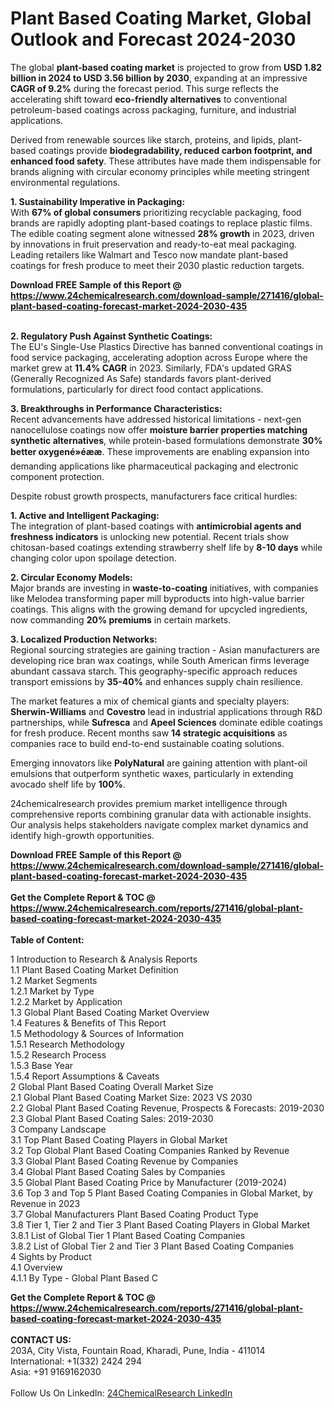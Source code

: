 <h1>Plant Based Coating Market, Global Outlook and Forecast 2024-2030</h1><p>The global <strong>plant-based coating market</strong> is projected to grow from <strong>USD 1.82 billion in 2024 to USD 3.56 billion by 2030</strong>, expanding at an impressive <strong>CAGR of 9.2%</strong> during the forecast period. This surge reflects the accelerating shift toward <strong>eco-friendly alternatives</strong> to conventional petroleum-based coatings across packaging, furniture, and industrial applications.</p><p>Derived from renewable sources like starch, proteins, and lipids, plant-based coatings provide <strong>biodegradability, reduced carbon footprint, and enhanced food safety</strong>. These attributes have made them indispensable for brands aligning with circular economy principles while meeting stringent environmental regulations.</p><p><strong>1. Sustainability Imperative in Packaging:</strong><br>
With <strong>67% of global consumers</strong> prioritizing recyclable packaging, food brands are rapidly adopting plant-based coatings to replace plastic films. The edible coating segment alone witnessed <strong>28% growth</strong> in 2023, driven by innovations in fruit preservation and ready-to-eat meal packaging. Leading retailers like Walmart and Tesco now mandate plant-based coatings for fresh produce to meet their 2030 plastic reduction targets.</p><div><b>Download FREE Sample of this Report @ 
            <a href="https://www.24chemicalresearch.com/download-sample/271416/global-plant-based-coating-forecast-market-2024-2030-435">
            https://www.24chemicalresearch.com/download-sample/271416/global-plant-based-coating-forecast-market-2024-2030-435</a></b></div><br><p><strong>2. Regulatory Push Against Synthetic Coatings:</strong><br>
The EU's Single-Use Plastics Directive has banned conventional coatings in food service packaging, accelerating adoption across Europe where the market grew at <strong>11.4% CAGR</strong> in 2023. Similarly, FDA's updated GRAS (Generally Recognized As Safe) standards favors plant-derived formulations, particularly for direct food contact applications.</p><p><strong>3. Breakthroughs in Performance Characteristics:</strong><br>
Recent advancements have addressed historical limitations - next-gen nanocellulose coatings now offer <strong>moisture barrier properties matching synthetic alternatives</strong>, while protein-based formulations demonstrate <strong>30% better oxygené»éææ</strong>. These improvements are enabling expansion into demanding applications like pharmaceutical packaging and electronic component protection.</p><p>Despite robust growth prospects, manufacturers face critical hurdles:</p><p><strong>1. Active and Intelligent Packaging:</strong><br>
The integration of plant-based coatings with <strong>antimicrobial agents and freshness indicators</strong> is unlocking new potential. Recent trials show chitosan-based coatings extending strawberry shelf life by <strong>8-10 days</strong> while changing color upon spoilage detection.</p><p><strong>2. Circular Economy Models:</strong><br>
Major brands are investing in <strong>waste-to-coating</strong> initiatives, with companies like Melodea transforming paper mill byproducts into high-value barrier coatings. This aligns with the growing demand for upcycled ingredients, now commanding <strong>20% premiums</strong> in certain markets.</p><p><strong>3. Localized Production Networks:</strong><br>
Regional sourcing strategies are gaining traction - Asian manufacturers are developing rice bran wax coatings, while South American firms leverage abundant cassava starch. This geography-specific approach reduces transport emissions by <strong>35-40%</strong> and enhances supply chain resilience.</p><p>The market features a mix of chemical giants and specialty players:<br>
<strong>Sherwin-Williams</strong> and <strong>Covestro</strong> lead in industrial applications through R&amp;D partnerships, while <strong>Sufresca</strong> and <strong>Apeel Sciences</strong> dominate edible coatings for fresh produce. Recent months saw <strong>14 strategic acquisitions</strong> as companies race to build end-to-end sustainable coating solutions.</p><p>Emerging innovators like <strong>PolyNatural</strong> are gaining attention with plant-oil emulsions that outperform synthetic waxes, particularly in extending avocado shelf life by <strong>100%</strong>.</p><p>24chemicalresearch provides premium market intelligence through comprehensive reports combining granular data with actionable insights. Our analysis helps stakeholders navigate complex market dynamics and identify high-growth opportunities.</p><div><b>Download FREE Sample of this Report @ 
            <a href="https://www.24chemicalresearch.com/download-sample/271416/global-plant-based-coating-forecast-market-2024-2030-435">
            https://www.24chemicalresearch.com/download-sample/271416/global-plant-based-coating-forecast-market-2024-2030-435</a></b></div><br><div><b>Get the Complete Report & TOC @ 
            <a href="https://www.24chemicalresearch.com/reports/271416/global-plant-based-coating-forecast-market-2024-2030-435">
            https://www.24chemicalresearch.com/reports/271416/global-plant-based-coating-forecast-market-2024-2030-435</a></b></div><br>
            <b>Table of Content:</b><p>1 Introduction to Research & Analysis Reports<br />
    1.1 Plant Based Coating Market Definition<br />
    1.2 Market Segments<br />
        1.2.1 Market by Type<br />
        1.2.2 Market by Application<br />
    1.3 Global Plant Based Coating Market Overview<br />
    1.4 Features & Benefits of This Report<br />
    1.5 Methodology & Sources of Information<br />
        1.5.1 Research Methodology<br />
        1.5.2 Research Process<br />
        1.5.3 Base Year<br />
        1.5.4 Report Assumptions & Caveats<br />
2 Global Plant Based Coating Overall Market Size<br />
    2.1 Global Plant Based Coating Market Size: 2023 VS 2030<br />
    2.2 Global Plant Based Coating Revenue, Prospects & Forecasts: 2019-2030<br />
    2.3 Global Plant Based Coating Sales: 2019-2030<br />
3 Company Landscape<br />
    3.1 Top Plant Based Coating Players in Global Market<br />
    3.2 Top Global Plant Based Coating Companies Ranked by Revenue<br />
    3.3 Global Plant Based Coating Revenue by Companies<br />
    3.4 Global Plant Based Coating Sales by Companies<br />
    3.5 Global Plant Based Coating Price by Manufacturer (2019-2024)<br />
    3.6 Top 3 and Top 5 Plant Based Coating Companies in Global Market, by Revenue in 2023<br />
    3.7 Global Manufacturers Plant Based Coating Product Type<br />
    3.8 Tier 1, Tier 2 and Tier 3 Plant Based Coating Players in Global Market<br />
        3.8.1 List of Global Tier 1 Plant Based Coating Companies<br />
        3.8.2 List of Global Tier 2 and Tier 3 Plant Based Coating Companies<br />
4 Sights by Product<br />
    4.1 Overview<br />
        4.1.1 By Type - Global Plant Based C</p><div><b>Get the Complete Report & TOC @ 
            <a href="https://www.24chemicalresearch.com/reports/271416/global-plant-based-coating-forecast-market-2024-2030-435">
            https://www.24chemicalresearch.com/reports/271416/global-plant-based-coating-forecast-market-2024-2030-435</a></b></div><br><b>CONTACT US:</b><br>
            203A, City Vista, Fountain Road, Kharadi, Pune, India - 411014<br>
            International: +1(332) 2424 294<br>
            Asia: +91 9169162030 <br><br>
            Follow Us On LinkedIn: <a href="https://www.linkedin.com/company/24chemicalresearch/">24ChemicalResearch LinkedIn</a>